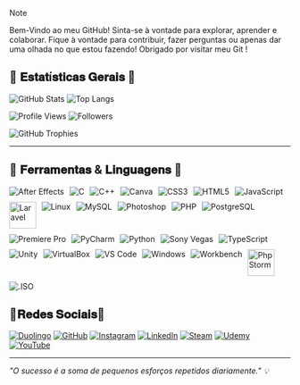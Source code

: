 > [!NOTE]
> Bem-Vindo ao meu GitHub! 
>Sinta-se à vontade para explorar, aprender e colaborar. Fique à vontade para contribuir, fazer perguntas ou apenas dar uma olhada no que estou fazendo!
>Obrigado por visitar meu Git !

## 🔹 𝐄𝐬𝐭𝐚𝐭í𝐬𝐭𝐢𝐜𝐚𝐬 𝐆𝐞𝐫𝐚𝐢𝐬 🔹
![GitHub Stats](https://github-readme-stats.vercel.app/api?username=DevSimionatto&show_icons=true&theme=radical) ![Top Langs](https://github-readme-stats.vercel.app/api/top-langs/?username=DevSimionatto&layout=compact&theme=radical)

![Profile Views](https://komarev.com/ghpvc/?username=DevSimionatto&color=blueviolet&style=for-the-badge) ![Followers](https://img.shields.io/github/followers/DevSimionatto?style=for-the-badge)

![GitHub Trophies](https://github-profile-trophy.vercel.app/?username=DevSimionatto&theme=radical)

---
## 🔹 𝐅𝐞𝐫𝐫𝐚𝐦𝐞𝐧𝐭𝐚𝐬 & 𝐋𝐢𝐧𝐠𝐮𝐚𝐠𝐞𝐧𝐬 🔹 
<p style="display: flex; flex-wrap: wrap; gap: 10px;">
  <img src="https://img.icons8.com/color/48/000000/adobe-after-effects.png" alt="After Effects" title="After Effects"/>
  <img src="https://img.icons8.com/color/48/000000/c-programming.png" alt="C" title="C"/>
  <img src="https://img.icons8.com/color/48/000000/c-plus-plus-logo.png" alt="C++" title="C++"/>
  <img src="https://img.icons8.com/color/48/000000/canva.png" alt="Canva" title="Canva"/>
  <img src="https://img.icons8.com/color/48/000000/css3.png" alt="CSS3" title="CSS3"/>
  <img src="https://img.icons8.com/color/48/000000/html-5.png" alt="HTML5" title="HTML5"/>
  <img src="https://img.icons8.com/color/48/000000/javascript.png" alt="JavaScript" title="JavaScript"/>
  <img src="https://upload.wikimedia.org/wikipedia/commons/9/9a/Laravel.svg" width="48" alt="Laravel" title="Laravel"/>
  <img src="https://img.icons8.com/color/48/000000/linux.png" alt="Linux" title="Linux"/>
  <img src="https://img.icons8.com/color/48/000000/mysql-logo.png" alt="MySQL" title="MySQL"/>
  <img src="https://img.icons8.com/color/48/000000/adobe-photoshop.png" alt="Photoshop" title="Photoshop"/>
  <img src="https://img.icons8.com/color/48/000000/php.png" alt="PHP" title="PHP"/>
  <img src="https://img.icons8.com/color/48/000000/postgreesql.png" alt="PostgreSQL" title="PostgreSQL"/>
  <img src="https://img.icons8.com/color/48/000000/adobe-premiere-pro.png" alt="Premiere Pro" title="Premiere Pro"/>
  <img src="https://img.icons8.com/color/48/000000/pycharm.png" alt="PyCharm" title="PyCharm"/>
  <img src="https://img.icons8.com/color/48/000000/python.png" alt="Python" title="Python"/>
  <img src="https://img.icons8.com/color/48/000000/sony-vegas.png" alt="Sony Vegas" title="Sony Vegas"/>
  <img src="https://img.icons8.com/color/48/000000/typescript.png" alt="TypeScript" title="TypeScript"/>
  <img src="https://img.icons8.com/color/48/000000/unity.png" alt="Unity" title="Unity"/>
  <img src="https://img.icons8.com/color/48/000000/virtualbox.png" alt="VirtualBox" title="VirtualBox"/>
  <img src="https://img.icons8.com/color/48/000000/visual-studio-code-2019.png" alt="VS Code" title="VS Code"/>
  <img src="https://img.icons8.com/color/48/000000/windows-10.png" alt="Windows" title="Windows"/>
  <img src="https://img.icons8.com/color/48/000000/mysql.png" alt="Workbench" title="Workbench"/>
  <img src="https://resources.jetbrains.com/storage/products/phpstorm/img/meta/phpstorm_logo_300x300.png" width="48" alt="PhpStorm" title="PhpStorm"/>
  <img src="https://img.icons8.com/color/48/000000/iso.png" alt=".ISO" title=".ISO"/>
</p>

## 🔹𝐑𝐞𝐝𝐞𝐬 𝐒𝐨𝐜𝐢𝐚𝐢𝐬🔹
[![Duolingo](https://img.shields.io/badge/Duolingo-58CC02?style=for-the-badge&logo=duolingo&logoColor=white)](https://pt.duolingo.com/profile/msimionatt)
[![GitHub](https://img.shields.io/badge/GitHub-181717?style=for-the-badge&logo=github&logoColor=white)](https://github.com/DevSimionatto)
[![Instagram](https://img.shields.io/badge/Instagram-E4405F?style=for-the-badge&logo=instagram&logoColor=white)](https://www.instagram.com/dev.simionatto/)
[![LinkedIn](https://img.shields.io/badge/LinkedIn-0A66C2?style=for-the-badge&logo=linkedin&logoColor=white)](https://www.linkedin.com/in/marcos-vinicius-zanela-simionatto-77939b335/)
[![Steam](https://img.shields.io/badge/Steam-000000?style=for-the-badge&logo=steam&logoColor=white)](https://steamcommunity.com/profiles/76561199656365781/)
[![Udemy](https://img.shields.io/badge/Udemy-A435F0?style=for-the-badge&logo=udemy&logoColor=white)](https://www.udemy.com/user/marcos-vinicius-zanela-simionatto/)
[![YouTube](https://img.shields.io/badge/YouTube-FF0000?style=for-the-badge&logo=youtube&logoColor=white)](https://www.youtube.com/@dev.Simionatto)

---
_"O sucesso é a soma de pequenos esforços repetidos diariamente." 💡_
